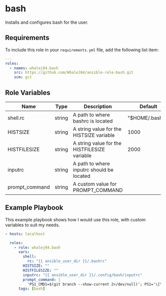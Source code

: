 bash
=========

Installs and configures bash for the user.

Requirements
------------

To include this role in your `requirements.yml` file, add the following list item:

```yaml
---
roles:
  - names: whalej84.bash
    src: https://github.com/WhaleJ84/ansible-role-bash.git
    scm: git
```

Role Variables
--------------

| Name | Type | Description | Default |
| ---- | ---- | ----------- | ------- |
| shell.rc | string | A path to where bashrc is located | "$HOME/.bashrc" |
| HISTSIZE | string | A string value for the HISTSIZE variable | 1000 |
| HISTFILESIZE | string | A string value for the HISTFILESIZE variable | 2000 |
| inputrc | string | A path to where inputrc should be located | |
| prompt_command | string | A custom value for PROMPT_COMMAND | |

Example Playbook
----------------

This example playbook shows how I would use this role, with custom variables to suit my needs.

```yaml
- hosts: localhost

  roles:
    - role: whalej84.bash
      vars:
        shell:
          rc: "{{ ansible_user_dir }}/.bashrc"
        HISTSIZE: ""
        HISTFILESIZE: ""
        inputrc: "{{ ansible_user_dir }}/.config/bash/inputrc"
        prompt_command: |
          'PS1_CMD1=$(git branch --show-current 2>/dev/null)'; PS1='\[\033[38;5;66m\]\W\[\e[0m\]\[\033[38;5;124m\](${PS1_CMD1})\[\e[0m\]: '
      tags: [bash]
```
